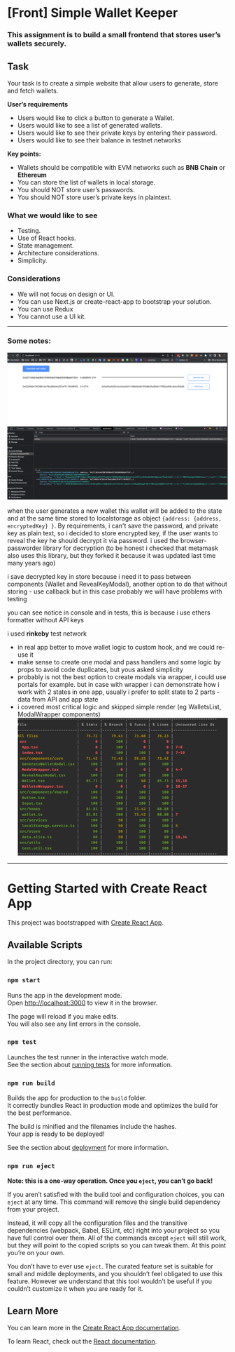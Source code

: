 # [Front] Simple Wallet Keeper

### This assignment is to build a small frontend that stores user’s wallets securely.

## Task

Your task is to create a simple website that allow users to generate, store and fetch wallets.

**User’s requirements**

- Users would like to click a button to generate a Wallet.
- Users would like to see a list of generated wallets.
- Users would like to see their private keys by entering their password.
- Users would like to see their balance in testnet networks

**Key points:**

- Wallets should be compatible with EVM networks such as **BNB Chain** or **Ethereum**
- You can store the list of wallets in local storage.
- You should NOT store user’s passwords.
- You should NOT store user’s private keys in plaintext.

### What we would like to see

- Testing.
- Use of React hooks.
- State management.
- Architecture considerations.
- Simplicity.

### Considerations

- We will not focus on design or UI.
- You can use Next.js or create-react-app to bootstrap your solution.
- You can use Redux
- You cannot use a UI kit.

---

### Some notes:

![img.png](img.png)

when the user generates a new wallet this wallet will be added to the state and at the same time stored to localstorage as object `{address: {address, encryptedKey} }`. By requirements, i can't save the password, and private key as plain text, so i decided to store encrypted key, if the user wants to reveal the key he should decrypt it via password. i used the browser-passworder library for decryption (to be honest i checked that metamask also uses this library, but they forked it because it was updated last time many years ago)

i save decrypted key in store because i need it to pass between components (Wallet and RevealKeyModal), another option to do that without storing - use callback but in this case probably we will have problems with testing

you can see notice in console and in tests, this is because i use ethers formatter without API keys

i used **rinkeby** test network 

- in real app better to move wallet logic to custom hook, and we could re-use it
- make sense to create one modal and pass handlers and some logic by props to avoid code duplicates, but yous asked simplicity
- probably is not the best option to create modals via wrapper, i could use portals for example. but in case with wrapper i can demonstrate how i work with 2 states in one app, usually i prefer to split state to 2 parts - data from API and app state
- i covered most critical logic and skipped simple render (eg WalletsList, ModalWrapper components)  
![img_1.png](img_1.png)


--- 

# Getting Started with Create React App

This project was bootstrapped with [Create React App](https://github.com/facebook/create-react-app).

## Available Scripts

In the project directory, you can run:

### `npm start`

Runs the app in the development mode.\
Open [http://localhost:3000](http://localhost:3000) to view it in the browser.

The page will reload if you make edits.\
You will also see any lint errors in the console.

### `npm test`

Launches the test runner in the interactive watch mode.\
See the section about [running tests](https://facebook.github.io/create-react-app/docs/running-tests) for more information.

### `npm run build`

Builds the app for production to the `build` folder.\
It correctly bundles React in production mode and optimizes the build for the best performance.

The build is minified and the filenames include the hashes.\
Your app is ready to be deployed!

See the section about [deployment](https://facebook.github.io/create-react-app/docs/deployment) for more information.

### `npm run eject`

**Note: this is a one-way operation. Once you `eject`, you can’t go back!**

If you aren’t satisfied with the build tool and configuration choices, you can `eject` at any time. This command will remove the single build dependency from your project.

Instead, it will copy all the configuration files and the transitive dependencies (webpack, Babel, ESLint, etc) right into your project so you have full control over them. All of the commands except `eject` will still work, but they will point to the copied scripts so you can tweak them. At this point you’re on your own.

You don’t have to ever use `eject`. The curated feature set is suitable for small and middle deployments, and you shouldn’t feel obligated to use this feature. However we understand that this tool wouldn’t be useful if you couldn’t customize it when you are ready for it.

## Learn More

You can learn more in the [Create React App documentation](https://facebook.github.io/create-react-app/docs/getting-started).

To learn React, check out the [React documentation](https://reactjs.org/).
